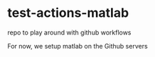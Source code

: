 # test-actions-matlab
repo to play around with github workflows

For now, we setup matlab on the Github servers
